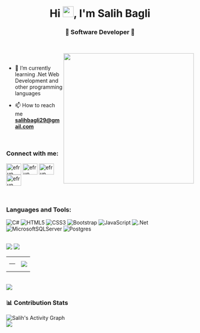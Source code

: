 

<h1 align="center">Hi <img src="https://media.giphy.com/media/hvRJCLFzcasrR4ia7z/giphy.gif" width="29px">, I'm Salih Bagli</h1>
<h3 align="center"> 🚀 Software Developer 🌟</h3>

<br>

<p><img align="right" style="height:350px;" src="https://camo.githubusercontent.com/c1dcb74cc1c1835b1d716f5051499a2814c683c806b15f04b0eba492863703e9/68747470733a2f2f63646e2e6472696262626c652e636f6d2f75736572732f3733303730332f73637265656e73686f74732f363538313234332f6176656e746f2e676966" alt="" /></p>

<br>

- 🌱 I’m currently learning .Net Web Development and other programming languages

- 📫 How to reach me **salihbagli29@gmail.com**
  


 
<br>

<h3 align="left">Connect with me:</h3>

<p align="left">
  <a href="https://www.linkedin.com/in/salihbagli/" target="blank"><img align="center"
      src="https://raw.githubusercontent.com/rahuldkjain/github-profile-readme-generator/master/src/images/icons/Social/linked-in-alt.svg"
      alt="efrun" height="30" width="40" /></a>
  <a href="https://www.instagram.com/salih.baglii" target="blank"><img align="center"
      src="https://raw.githubusercontent.com/rahuldkjain/github-profile-readme-generator/master/src/images/icons/Social/instagram.svg"
      alt="efrun" height="30" width="40" /></a>
 <a href="https://twitter.com/salih_bagli" target="blank"><img align="center"
      src="https://raw.githubusercontent.com/rahuldkjain/github-profile-readme-generator/master/src/images/icons/Social/twitter.svg"
      alt="efrun" height="30" width="40" /></a>
       <a href="https://wa.me/905435012939" target="blank"><img align="center"
      src="https://raw.githubusercontent.com/rahuldkjain/github-profile-readme-generator/master/src/images/icons/Social/whatsapp.svg"
      alt="efrun" height="30" width="40" /></a>
  
</p>

<br>

<!-- Languages and Tools -->
<h3 align="left">Languages and Tools:</h3>
<p align="left" witdh="320" height="320">
  <img src="https://img.shields.io/badge/c%23-%23239120.svg?style=for-the-badge&amp;logo=c-sharp&amp;logoColor=white" alt="C#"> 
  <img src="https://img.shields.io/badge/html5-%23E34F26.svg?style=for-the-badge&amp;logo=html5&amp;logoColor=white" alt="HTML5"> 
  <img src="https://img.shields.io/badge/css3-%231572B6.svg?style=for-the-badge&amp;logo=css3&amp;logoColor=white" alt="CSS3"> 
  <img src="https://img.shields.io/badge/bootstrap-%23563D7C.svg?style=for-the-badge&amp;logo=bootstrap&amp;logoColor=white" alt="Bootstrap"> 
  <img src="https://img.shields.io/badge/javascript-%23323330.svg?style=for-the-badge&amp;logo=javascript&amp;logoColor=%23F7DF1E" alt="JavaScript"> 
  <img src="https://img.shields.io/badge/.NET-5C2D91?style=for-the-badge&amp;logo=.net&amp;logoColor=white" alt=".Net"> 
  <img src="https://img.shields.io/badge/Microsoft%20SQL%20Sever-CC2927?style=for-the-badge&amp;logo=microsoft%20sql%20server&amp;logoColor=white" alt="MicrosoftSQLServer">
  <img src="https://img.shields.io/badge/postgres-%23316192.svg?style=for-the-badge&amp;logo=postgresql&amp;logoColor=white" alt="Postgres">

</p>

<br>

<img src="https://user-images.githubusercontent.com/73097560/115834477-dbab4500-a447-11eb-908a-139a6edaec5c.gif"> 


<img src="https://user-images.githubusercontent.com/73097560/115834477-dbab4500-a447-11eb-908a-139a6edaec5c.gif"> 

<br>
  
<table border="0" align="center">
  <tr border="0">
    <td width="50%" align="center">
 <img src="https://github-readme-stats.vercel.app/api?username=salihbagli&amp;theme=radical&amp;hide_border=false&amp;include_all_commits=false&amp;count_private=false" alt="">
 <hr>
 <img src="https://github-readme-streak-stats.herokuapp.com/?user=salihbagli&amp;theme=radical&amp;hide_border=false" alt="">
   </td>
  <td width="50%" align="center">
<img  align="center"  src="https://github-readme-stats.anuraghazra1.vercel.app/api/top-langs/?username=salihbagli&theme=radical&hide_border=true&no-bg=true&no-frame=true&langs_count=6"/>
  </td>
 </tr>
</table>

<br>

<img src="https://user-images.githubusercontent.com/73097560/115834477-dbab4500-a447-11eb-908a-139a6edaec5c.gif"> 

### 📊 Contribution Stats

<img alt="Salih's Activity Graph" src="https://github-readme-activity-graph.vercel.app/graph/?username=salihbagli&bg_color=1F222E&color=F8D866&line=F85D7F&point=FFFFFF&hide_border=true" />

<br>

<img src="https://user-images.githubusercontent.com/73097560/115834477-dbab4500-a447-11eb-908a-139a6edaec5c.gif"> 

<br>

